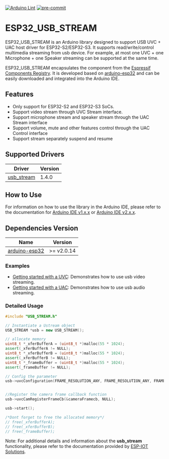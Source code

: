 [![Arduino Lint](https://github.com/esp-arduino-libs/ESP32_USB_Stream/actions/workflows/arduino_lint.yml/badge.svg)](https://github.com/esp-arduino-libs/ESP32_USB_Stream/actions/workflows/arduino_lint.yml) [![pre-commit](https://github.com/esp-arduino-libs/ESP32_USB_Stream/actions/workflows/pre-commit.yml/badge.svg)](https://github.com/esp-arduino-libs/ESP32_USB_Stream/actions/workflows/pre-commit.yml)

# ESP32_USB_STREAM

ESP32_USB_STREAM is an Arduino library designed to support USB UVC + UAC host driver for ESP32-S2/ESP32-S3. It supports read/write/control multimedia streaming from usb device. For example, at most one UVC + one Microphone + one Speaker streaming can be supported at the same time.

ESP32_USB_STREAM encapsulates the component from the [Espressif Components Registry](https://components.espressif.com/). It is developed based on [arduino-esp32](https://github.com/espressif/arduino-esp32) and can be easily downloaded and integrated into the Arduino IDE.

## Features

* Only support for ESP32-S2 and ESP32-S3 SoCs.
* Support video stream through UVC Stream interface.
* Support microphone stream and speaker stream through the UAC Stream interface
* Support volume, mute and other features control through the UAC Control interface
* Support stream separately suspend and resume

## Supported Drivers

|                             **Driver**                             | **Version** |
| ------------------------------------------------------------------ | ----------- |
| [usb_stream](https://components.espressif.com/components/espressif/usb_stream) |1.4.0|

## How to Use

For information on how to use the library in the Arduino IDE, please refer to the documentation for [Arduino IDE v1.x.x](https://docs.arduino.cc/software/ide-v1/tutorials/installing-libraries) or [Arduino IDE v2.x.x](https://docs.arduino.cc/software/ide-v2/tutorials/ide-v2-installing-a-library).

## Dependencies Version

|                                  **Name**                                  | **Version** |
| -------------------------------------------------------------------------- | ----------- |
| [arduino-esp32](https://github.com/espressif/arduino-esp32)                | >= v2.0.14  |

### Examples

* [Getting started with a UVC](examples/GettingStartUVC/): Demonstrates how to use usb video streaming.
* [Getting started with a UAC](examples/GettingStartUAC/): Demonstrates how to use usb audio streaming.

### Detailed Usage

```cpp
#include "USB_STREAM.h"

// Instantiate a Ustream object
USB_STREAM *usb = new USB_STREAM();

// allocate memory
uint8_t *_xferBufferA = (uint8_t *)malloc(55 * 1024);
assert(_xferBufferA != NULL);
uint8_t *_xferBufferB = (uint8_t *)malloc(55 * 1024);
assert(_xferBufferB != NULL);
uint8_t *_frameBuffer = (uint8_t *)malloc(55 * 1024);
assert(_frameBuffer != NULL);

// Config the parameter
usb->uvcConfiguration(FRAME_RESOLUTION_ANY, FRAME_RESOLUTION_ANY, FRAME_INTERVAL_FPS_15, 55 * 1024, _xferBufferA, _xferBufferB, 55 * 1024, _frameBuffer);


//Register the camera frame callback function
usb->uvcCamRegisterFrameCb(&cameraFramecb, NULL);

usb->start();

/*Dont forget to free the allocated memory*/
// free(_xferBufferA);
// free(_xferBufferB);
// free(_frameBuffer);

```
Note: For additional details and information about the **usb_stream** functionality, please refer to the documentation provided by [ESP-IOT Solutions](https://github.com/espressif/esp-iot-solution/tree/master/components/usb/usb_stream).